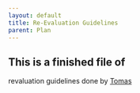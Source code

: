 ```yaml
---
layout: default
title: Re-Evaluation Guidelines
parent: Plan
---
```


## This is a finished file of 

revaluation guidelines done by [Tomas](/pages/people/Tomas)

